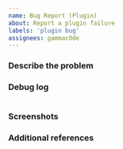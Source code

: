 ```yaml
---
name: Bug Report (Plugin)
about: Report a plugin failure
labels: 'plugin bug'
assignees: gammac0de
---
```


<!-- Hey, annotations like this one will not be visible in your ticket, just ignore them all. -->

### Describe the problem
<!-- A clear and concise description of what the problem is. -->

<!-- WRITE HERE -->


### Debug log
<!-- Enable `Debug Mode` in pyload's general settings. -->

<!-- WRITE HERE BELOW -->
```

```

### Screenshots
<!-- If applicable, add screenshots to help explain your problem. -->

<!-- WRITE HERE - OPTIONAL -->


### Additional references
<!-- Any other context, related issues or pull requests about the problem. -->

<!-- WRITE HERE - OPTIONAL -->
